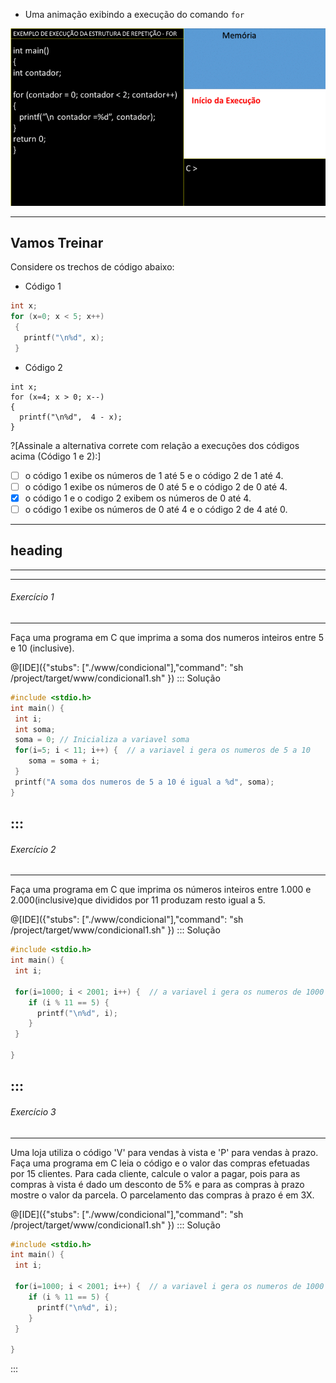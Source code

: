+ Uma animação exibindo a execução do comando ```for```

![For](/markdowns/estruturafor.gif)

----
Vamos Treinar
----
Considere os trechos de código abaixo:
+ Código 1                        
``` C                       
int x;                                           
for (x=0; x < 5; x++)    
 {
   printf("\n%d", x);
 }
 ```                           
+ Código 2
 ```runnable C                              
int x;                                           
for (x=4; x > 0; x--)    
 {
   printf("\n%d",  4 - x);
 }
 ```     

?[Assinale a alternativa correte com relação a execuções dos códigos acima (Código 1 e 2):]
-[ ] o código 1 exibe os números de 1 até 5 e o código 2 de 1 até 4.
-[ ] o código 1 exibe os números de 0 até 5 e o código 2 de 0 até 4.
-[x] o código 1 e o codigo 2 exibem os números de 0 até 4.
-[ ] o código 1 exibe os números de 0 até 4 e o código 2 de 4 até 0.

----
 ## heading<a name="headin"></a>
----
----
###### Exercício 1
----
Faça uma programa em C que imprima a soma dos numeros inteiros entre 5 e 10 (inclusive). 

@[IDE]({"stubs": ["./www/condicional"],"command": "sh /project/target/www/condicional1.sh"
})
::: Solução
``` C  
#include <stdio.h>
int main() {
 int i;
 int soma;
 soma = 0; // Inicializa a variavel soma
 for(i=5; i < 11; i++) {  // a variavel i gera os numeros de 5 a 10
    soma = soma + i;
 }
 printf("A soma dos numeros de 5 a 10 é igual a %d", soma);
}
```
:::
----
###### Exercício 2
----
Faça uma programa em C que imprima os números inteiros entre 1.000 e 2.000(inclusive)que divididos por 11 produzam resto igual a 5. 

@[IDE]({"stubs": ["./www/condicional"],"command": "sh /project/target/www/condicional1.sh"
})
::: Solução
``` C  
#include <stdio.h>
int main() {
 int i;

 for(i=1000; i < 2001; i++) {  // a variavel i gera os numeros de 1000 a 2000
    if (i % 11 == 5) {
      printf("\n%d", i);
    }
 }

}
```
:::
----
###### Exercício 3
----
Uma loja utiliza o código 'V' para vendas à vista e 'P' para vendas à prazo. Faça uma programa em C leia o código e o valor das compras efetuadas por 15 clientes. Para cada cliente, calcule o valor a pagar, pois para as compras à vista é dado um desconto de 5% e para as compras à prazo mostre o valor da parcela. O parcelamento das compras à prazo é em 3X.



@[IDE]({"stubs": ["./www/condicional"],"command": "sh /project/target/www/condicional1.sh"
})
::: Solução
``` C  
#include <stdio.h>
int main() {
 int i;

 for(i=1000; i < 2001; i++) {  // a variavel i gera os numeros de 1000 a 2000
    if (i % 11 == 5) {
      printf("\n%d", i);
    }
 }

}
```
:::
